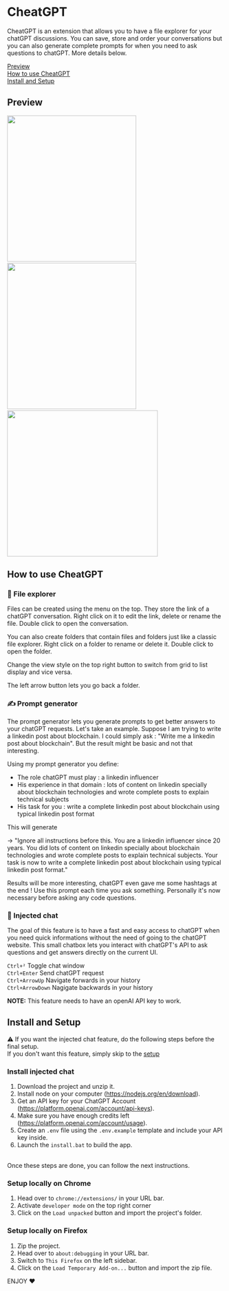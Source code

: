 # CheatGPT

CheatGPT is an extension that allows you to have a file explorer for your chatGPT discussions. You can save, store and order your conversations but you can also generate complete prompts for when you need to ask questions to chatGPT. More details below. 

[Preview](#preview)<br>
[How to use CheatGPT](#how-to-use-cheatgpt)<br>
[Install and Setup](#install-and-setup)

## Preview

<p>
<img src="https://user-images.githubusercontent.com/77232502/222490893-100388e8-5516-4f35-96cb-58e17eb38414.png"  width="300" height="340">
 &nbsp;
<img src="https://user-images.githubusercontent.com/77232502/222490986-27f54e1b-a578-4baf-be98-8a0e76b59d82.png"  width="300" height="340">
 &nbsp;
<img src="https://user-images.githubusercontent.com/77232502/227165466-adeea5e9-83b9-4e62-82ec-c8c6f951c5c5.png"  width="350" height="340">
</p>

## How to use CheatGPT

### 📁 File explorer

Files can be created using the menu on the top. They store the link of a chatGPT conversation. Right click on it to edit the link, delete or rename the file. Double click to open the conversation. 

You can also create folders that contain files and folders just like a classic file explorer. Right click on a folder to rename or delete it. Double click to open the folder.

Change the view style on the top right button to switch from grid to list display and vice versa.

The left arrow button lets you go back a folder.

### ✍️ Prompt generator

The prompt generator lets you generate prompts to get better answers to your chatGPT requests. Let's take an example.
Suppose I am trying to write a linkedin post about blockchain. I could simply ask : "Write me a linkedin post about blockchain". But the result might be basic and not that interesting. 

Using my prompt generator you define: 
<ul>
<li>The role chatGPT must play : a linkedin influencer</li>
<li>His experience in that domain : lots of content on linkedin specially about blockchain technologies and wrote complete posts to explain technical subjects</li>
<li>His task for you : write a complete linkedin post about blockchain using typical linkedin post format</li>
</ul>
This will generate 

-> "Ignore all instructions before this. You are a linkedin influencer since 20 years. You did lots of content on linkedin specially about blockchain technologies and wrote complete posts to explain technical subjects. Your task is now to write a complete linkedin post about blockchain using typical linkedin post format."

Results will be more interesting, chatGPT even gave me some hashtags at the end ! Use this prompt each time you ask something. Personally it's now necessary before asking any code questions.

### 💬 Injected chat

The goal of this feature is to have a fast and easy access to chatGPT when you need quick informations without the need of going to the chatGPT website.
This small chatbox lets you interact with chatGPT's API to ask questions and get answers directly on the current UI.

`Ctrl+²` Toggle chat window <br>
`Ctrl+Enter` Send chatGPT request <br>
`Ctrl+ArrowUp` Navigate forwards in your history <br>
`Ctrl+ArrowDown` Nagigate backwards in your history <br>

**NOTE:** This feature needs to have an openAI API key to work.

## Install and Setup

⚠️ If you want the injected chat feature, do the following steps before the final setup. <br>
If you don't want this feature, simply skip to the [setup](#setup-locally-on-chrome)

### Install injected chat 

1. Download the project and unzip it.
2. Install node on your computer (https://nodejs.org/en/download).
3. Get an API key for your ChatGPT Account (https://platform.openai.com/account/api-keys).
4. Make sure you have enough credits left (https://platform.openai.com/account/usage).
5. Create an `.env` file using the `.env.example` template and include your API key inside.
6. Launch the `install.bat` to build the app.
<br>
Once these steps are done, you can follow the next instructions.

### Setup locally on Chrome

1. Head over to `chrome://extensions/` in your URL bar.
2. Activate `developer mode` on the top right corner
3. Click on the `Load unpacked` button and import the project's folder.

### Setup locally on Firefox

1. Zip the project.
2. Head over to `about:debugging` in your URL bar.
3. Switch to `This Firefox` on the left sidebar.
4. Click on the `Load Temporary Add-on...` button and import the zip file.

ENJOY ❤️
